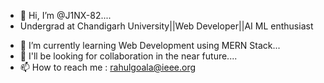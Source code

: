 - 👋 Hi, I’m @J1NX-82....
- Undergrad at Chandigarh University||Web Developer||AI ML enthusiast
<!--- 👀 I’m interested in Cybersecurity and Ethical Hacking... --->

- 🌱 I’m currently learning Web Development using MERN Stack...
- 💞️ I'll be looking for collaboration in the near future....
- 📫 How to reach me : rahulgoala@ieee.org

<!---
J1NX-82/J1NX-82 is a ✨ special ✨ repository because its `README.md` (this file) appears on your GitHub profile.
You can click the Preview link to take a look at your changes.
--->
